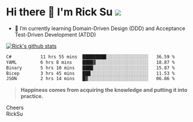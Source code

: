 # Hi there 👋 I'm Rick Su ![](https://komarev.com/ghpvc/?username=ricksu978)
<!--
**ricksu978/ricksu978** is a ✨ _special_ ✨ repository because its `README.md` (this file) appears on your GitHub profile.

Here are some ideas to get you started:

- 🔭 I’m currently working on ...
-->
- 🌱 I’m currently learning Domain-Driven Design (DDD) and Acceptance Test-Driven Development (ATDD)
<!--
- 👯 I’m looking to collaborate on ...
- 🤔 I’m looking for help with ...
- 💬 Ask me about ...
- 📫 How to reach me: ...
- 😄 Pronouns: ...
- ⚡ Fun fact: ...
-->
[![Rick's github stats](https://github-readme-stats.vercel.app/api?username=ricksu978&theme=dark)](https://github.com/ricksu978/ricksu978)

<!--START_SECTION:waka-->

```txt
C#           11 hrs 55 mins  █████████░░░░░░░░░░░░░░░░   36.59 %
YAML         6 hrs 8 mins    ████▓░░░░░░░░░░░░░░░░░░░░   18.87 %
Binary       5 hrs 10 mins   ████░░░░░░░░░░░░░░░░░░░░░   15.87 %
Bicep        3 hrs 45 mins   ███░░░░░░░░░░░░░░░░░░░░░░   11.53 %
JSON         2 hrs 14 mins   █▓░░░░░░░░░░░░░░░░░░░░░░░   06.86 %
```

<!--END_SECTION:waka-->

> **Happiness comes from acquiring the knowledge and putting it into practice.**

Cheers  
RickSu 
